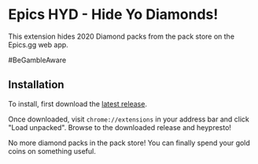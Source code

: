 # Epics HYD - Hide Yo Diamonds!

This extension hides 2020 Diamond packs from the pack store on the Epics.gg web app.

\#BeGambleAware

## Installation

To install, first download the [latest release](https://github.com/ianleckey/epics-hyd/releases).

Once downloaded, visit `chrome://extensions` in your address bar and click "Load unpacked". Browse to the downloaded release and heypresto!

No more diamond packs in the pack store! You can finally spend your gold coins on something useful.
